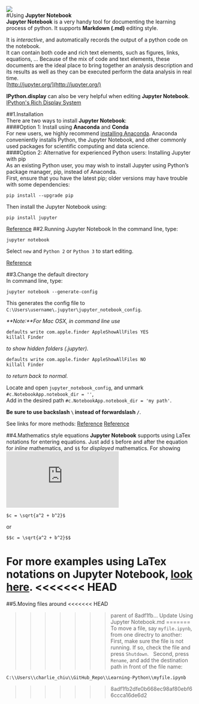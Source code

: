 ![](http://jupyter.org/assets/nav_logo.svg)  
#Using **Jupyter Notebook**  
**Jupyter Notebook** is a very handy tool for documenting the learning process of python. It supports **Markdown (.md)** editing style.  

It is _interactive_, and automatically records the output of a python code on the notebook.  
It can contain both code and rich text elements, such as figures, links, equations, ... Because of the mix of code and text elements, these documents are the ideal place to bring together an analysis description and its results as well as they can be executed perform the data analysis in real time.  
[http://jupyter.org/](http://jupyter.org/)  

**IPython.display** can also be very helpful when editing **Jupyter Notebook**.  
[IPython's Rich Display System](http://nbviewer.jupyter.org/github/ipython/ipython/blob/2.x/examples/Notebook/Display%20System.ipynb)

##1.Installation  
There are two ways to install **Jupyter Notebook**:  
####Option 1: Install using **Anaconda** and **Conda**  
  For new users, we highly recommend [installing Anaconda](https://www.continuum.io/downloads). Anaconda conveniently installs Python, the Jupyter Notebook, and other commonly used packages for scientific computing and data science.  
####Option 2: Alternative for experienced Python users: Installing Jupyter with pip  
  As an existing Python user, you may wish to install Jupyter using Python’s package manager, pip, instead of Anaconda.  
  First, ensure that you have the latest pip; older versions may have trouble with some dependencies:  
  ```
  pip install --upgrade pip
  ```
  Then install the Jupyter Notebook using:  
  ```
  pip install jupyter
  ```
  [Reference](http://jupyter.org/install.html)
##2.Running Jupyter Notebook
 In the command line, type:  
 ```
 jupyter notebook
 ```
 Select `new` and `Python 2` or `Python 3` to start editing.  
 
 [Reference](https://jupyter.readthedocs.io/en/latest/running.html#running)  
 
##3.Change the default directory  
  In command line, type:
  ```
  jupyter notebook --generate-config
  ```
  This generates the config file to `C:\Users\username\.jupyter\jupyter_notebook_config`.  
  
  _**Note:**For Mac OSX, in command line use_ 
  ```
  defaults write com.apple.finder AppleShowAllFiles YES
  killall Finder
  ```
  _to show hidden folders (.jupyter)._
  ```
  defaults write com.apple.finder AppleShowAllFiles NO
  killall Finder
  ```
  _to return back to normal._  
  
  Locate and open `jupyter_notebook_config`, and unmark `#c.NotebookApp.notebook_dir = ''`,  
  Add in the desired path `#c.NotebookApp.notebook_dir = 'my path'`.  
  
  **Be sure to use backslash `\` instead of forwardslash `/`**.
  
  See links for more methods: [Reference](http://stackoverflow.com/questions/35254852/how-to-change-jupyter-start-folder) [Reference](http://stackoverflow.com/questions/15680463/change-ipython-working-directory)  

##4.Mathematics style equations
  **Jupyter Notebook** supports using LaTex notations for entering equations. Just add `$` before and after the equation for _inline_ mathematics, and `$$` for _displayed_ mathematics. For showing  
  ![](http://latex.codecogs.com/png.latex?c=%5csqrt%7ba%5e2%2bb%5e2%7d)
  ```
  $c = \sqrt{a^2 + b^2}$
  ```
  or
  ```
  $$c = \sqrt{a^2 + b^2}$$
  ```
  For more examples using LaTex notations on **Jupyter Notebook**, [look here](http://nbviewer.jupyter.org/github/ipython/ipython/blob/2.x/examples/Notebook/Display%20System.ipynb#LaTeX).
<<<<<<< HEAD
=======

##5.Moving files around
<<<<<<< HEAD
>>>>>>> parent of 8adf1fb... Update Using Jupyter Notebook.md
=======
To move a file, say `myfile.ipynb`, from one directry to another:  
First, make sure the file is not running. If so, check the file and press `Shutdown`.  
Second, press `Rename`, and add the destination path in front of the file name:  
```
C:\\Users\\charlie_chiu\\GitHub_Repo\\Learning-Python\\myfile.ipynb
```
>>>>>>> 8adf1fb2dfe0b668ec98af80ebf66ccca16de6d2
